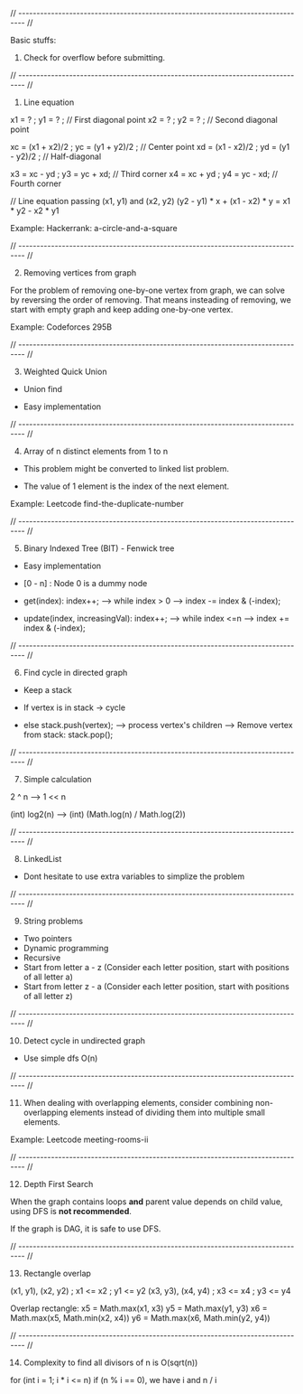 // -------------------------------------------------------------------------------- //

Basic stuffs: 

1. Check for overflow before submitting.

// -------------------------------------------------------------------------------- //
1. Line equation

x1 = ?  ;  y1 = ? ;    // First diagonal point
x2 = ?  ;  y2 = ? ;    // Second diagonal point

xc = (x1 + x2)/2  ;  yc = (y1 + y2)/2  ;    // Center point
xd = (x1 - x2)/2  ;  yd = (y1 - y2)/2  ;    // Half-diagonal

x3 = xc - yd  ;  y3 = yc + xd;    // Third corner
x4 = xc + yd  ;  y4 = yc - xd;    // Fourth corner

// Line equation passing (x1, y1) and (x2, y2)
(y2 - y1) * x + (x1 - x2) * y = x1 * y2 - x2 * y1

Example: Hackerrank: a-circle-and-a-square

// -------------------------------------------------------------------------------- //

2. Removing vertices from graph

For the problem of removing one-by-one vertex from graph, we can solve by reversing the order of removing. That means insteading of removing, we start with empty graph and keep adding one-by-one vertex.

Example: Codeforces 295B

// -------------------------------------------------------------------------------- //

3. Weighted Quick Union

- Union find

- Easy implementation

// -------------------------------------------------------------------------------- //

4. Array of n distinct elements from 1 to n

- This problem might be converted to linked list problem.

- The value of 1 element is the index of the next element.

Example: Leetcode find-the-duplicate-number

// -------------------------------------------------------------------------------- //

5. Binary Indexed Tree (BIT) - Fenwick tree

- Easy implementation

- [0 - n] : Node 0 is a dummy node

- get(index): index++; --> while index > 0 --> index -= index & (-index);

- update(index, increasingVal): index++; --> while index <=n --> index += index & (-index);

// -------------------------------------------------------------------------------- //

6. Find cycle in directed graph

- Keep a stack

- If vertex is in stack -> cycle

- else stack.push(vertex); --> process vertex's children --> Remove vertex from stack: stack.pop();

// -------------------------------------------------------------------------------- //

7. Simple calculation

2 ^ n --> 1 << n

(int) log2(n) --> (int) (Math.log(n) / Math.log(2))

// -------------------------------------------------------------------------------- //

8. LinkedList

- Dont hesitate to use extra variables to simplize the problem

// -------------------------------------------------------------------------------- //

9. String problems

- Two pointers
- Dynamic programming
- Recursive
- Start from letter a - z (Consider each letter position, start with positions of all letter a)
- Start from letter z - a (Consider each letter position, start with positions of all letter z)

// -------------------------------------------------------------------------------- //

10. Detect cycle in undirected graph

- Use simple dfs O(n)

// -------------------------------------------------------------------------------- //

11. When dealing with overlapping elements, consider combining non-overlapping elements instead of dividing them into multiple small elements.

Example: Leetcode meeting-rooms-ii

// -------------------------------------------------------------------------------- //

12. Depth First Search

When the graph contains loops **and** parent value depends on child value, using DFS is **not recommended**.

If the graph is DAG, it is safe to use DFS.

// -------------------------------------------------------------------------------- //

13. Rectangle overlap

(x1, y1), (x2, y2)  ; x1 <= x2 ; y1 <= y2
(x3, y3), (x4, y4)  ; x3 <= x4 ; y3 <= y4

Overlap rectangle:
x5 = Math.max(x1, x3)
y5 = Math.max(y1, y3)
x6 = Math.max(x5, Math.min(x2, x4))
y6 = Math.max(x6, Math.min(y2, y4))

// -------------------------------------------------------------------------------- //

14. Complexity to find all divisors of n is O(sqrt(n))

for (int i = 1; i * i <= n) if (n % i == 0), we have i and n / i

